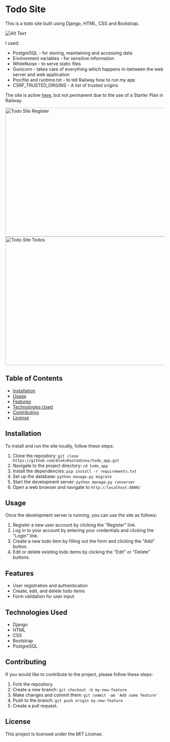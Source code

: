 Todo Site
=========

This is a todo site built using Django, HTML, CSS and Bootstrap.   

![Alt Text](https://aleks-kostadinov.s3.amazonaws.com/images/todo_page.PNG)


I used:
* PostgreSQL - for storing, maintaining and accessing data
* Environment variables - for sensitive information
* WhiteNoise - to serve static files
* Gunicorn - takes care of everything which happens in-between the web server and web application
* Procfile and runtime.txt - to tell Railway how to run my app
* CSRF_TRUSTED_ORIGINS - A list of trusted origins
  
The site is active [here](https://todoapp-production-5d77.up.railway.app/), but not permanent due to the use of a Starter Plan in Railway.

<img src="https://aleks-kostadinov.s3.eu-central-1.amazonaws.com/uploads/2023/02/27/register.gif" alt="Todo Site Register" width="750" height="406"> <img src="https://aleks-kostadinov.s3.eu-central-1.amazonaws.com/uploads/2023/02/27/todos.gif" alt="Todo Site Todos" width="750" height="406">



Table of Contents
-----------------

-   [Installation](https://github.com/AleksKostadinov/todo_app/new/main?readme=1#installation)
-   [Usage](https://github.com/AleksKostadinov/todo_app/new/main?readme=1#usage)
-   [Features](https://github.com/AleksKostadinov/todo_app/new/main?readme=1#features)
-   [Technologies Used](https://github.com/AleksKostadinov/todo_app/new/main?readme=1#technologies-used)
-   [Contributing](https://github.com/AleksKostadinov/todo_app/new/main?readme=1#contributing)
-   [License](https://github.com/AleksKostadinov/todo_app/new/main?readme=1#license)

Installation
------------

To install and run the site locally, follow these steps:

1.  Clone the repository: `git clone https://github.com/AleksKostadinov/todo_app.git`
2.  Navigate to the project directory: `cd todo_app`
3.  Install the dependencies: `pip install -r requirements.txt`
4.  Set up the database: `python manage.py migrate`
5.  Start the development server: `python manage.py runserver`
6.  Open a web browser and navigate to `http://localhost:8000/`

Usage
-----

Once the development server is running, you can use the site as follows:

1.  Register a new user account by clicking the "Register" link.
2.  Log in to your account by entering your credentials and clicking the "Login" link.
3.  Create a new todo item by filling out the form and clicking the "Add" button.
4.  Edit or delete existing todo items by clicking the "Edit" or "Delete" buttons.

Features
--------

-   User registration and authentication
-   Create, edit, and delete todo items
-   Form validation for user input

Technologies Used
-----------------

-   Django
-   HTML
-   CSS
-   Bootstrap
-   PostgreSQL

Contributing
------------

If you would like to contribute to the project, please follow these steps:

1.  Fork the repository.
2.  Create a new branch: `git checkout -b my-new-feature`
3.  Make changes and commit them: `git commit -am 'Add some feature'`
4.  Push to the branch: `git push origin my-new-feature`
5.  Create a pull request.

License
-------

This project is licensed under the MIT License.
